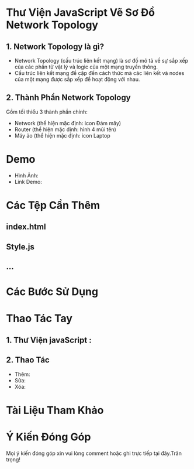 # Thư Viện JavaScript Vẽ Sơ Đồ Network Topology
## 1. Network Topology là gì?
- Network Topology (cấu trúc liên kết mạng) là sơ đồ mô tả về sự sắp xếp của các phần tử vật lý và logic của một mạng truyền thông.
- Cấu trúc liên kết mạng đề cập đến cách thức mà các liên kết và nodes của một mạng được sắp xếp để hoạt động với nhau.
## 2. Thành Phần Network Topology
Gồm tối thiểu 3 thành phần chính:
- Network (thể hiện mặc định: icon Đám mây)
- Router (thể hiện mặc định: hình 4 mũi tên)
- Máy ảo (thể hiện mặc định: icon Laptop
# Demo
- Hình Ảnh:
- Link Demo: 
# Các Tệp Cần Thêm
## index.html
## Style.js
## ...
# Các Bước Sử Dụng
# Thao Tác Tay
## 1. Thư Viện javaScript :
## 2. Thao Tác
- Thêm:
- Sửa:
- Xóa:
# Tài Liệu Tham Khảo
# Ý Kiến Đóng Góp
Mọi ý kiến đóng góp xin vui lòng comment hoặc ghi trực tiếp tại đây.Trân trọng!



